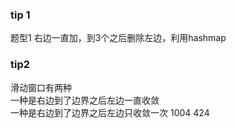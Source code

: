 ### tip 1
题型1 右边一直加，到3个之后删除左边，利用hashmap

### tip2
滑动窗口有两种  
一种是右边到了边界之后左边一直收敛  
一种是右边到了边界之后左边只收敛一次 1004 424